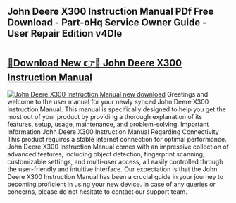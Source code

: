 ## John Deere X300 Instruction Manual PDf Free Download - Part-oHq Service Owner Guide - User Repair Edition v4Dle

# <h2><a href="http://bc93943.oget.top/?id=John+Deere+X300+Instruction+Manual">🔗Download New 👉🔴 John Deere X300 Instruction Manual</a></h2>

[![John Deere X300 Instruction Manual new download](https://i.imgur.com/5g1atiW.png)](http://bc93943.oget.top/?id=John+Deere+X300+Instruction+Manual)
Greetings and welcome to the user manual for your newly synced John Deere X300 Instruction Manual. This manual is specifically designed to help you get the most out of your product by providing a thorough explanation of its features, setup, usage, maintenance, and problem-solving. Important Information John Deere X300 Instruction Manual Regarding Connectivity This product requires a stable internet connection for optimal performance. John Deere X300 Instruction Manual comes with an impressive collection of advanced features, including object detection, fingerprint scanning, customizable settings, and multi-user access, all easily controlled through the user-friendly and intuitive interface. Our expectation is that the John Deere X300 Instruction Manual has been a crucial guide in your journey to becoming proficient in using your new device. In case of any queries or concerns, please do not hesitate to contact our support team.
